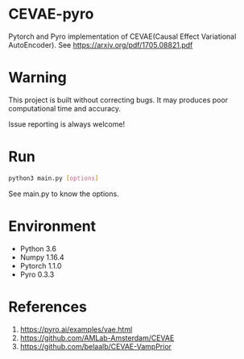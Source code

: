 # CEVAE-pyro
Pytorch and Pyro implementation of CEVAE(Causal Effect Variational AutoEncoder). See https://arxiv.org/pdf/1705.08821.pdf
# Warning
This project is built without correcting bugs. It may produces poor computational time and accuracy.

Issue reporting is always welcome!
# Run
```bash
python3 main.py [options]
```
See main.py to know the options.

# Environment
- Python 3.6
- Numpy 1.16.4
- Pytorch 1.1.0
- Pyro 0.3.3

# References
1. https://pyro.ai/examples/vae.html
1. https://github.com/AMLab-Amsterdam/CEVAE
1. https://github.com/belaalb/CEVAE-VampPrior
